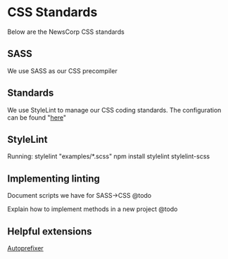 # CSS Standards

Below are the NewsCorp CSS standards

## SASS ##

We use SASS as our CSS precompiler

## Standards ##

We use StyleLint to manage our CSS coding standards. The configuration can be found "[here][1]"

## StyleLint ##
Running:
stylelint "examples/*.scss"
npm install stylelint stylelint-scss


## Implementing linting ##

Document scripts we have for SASS->CSS @todo

Explain how to implement methods in a new project @todo

## Helpful extensions ##
[Autoprefixer][2]

[1]: ../.stylelintrc.json
[2]: https://www.npmjs.com/package/autoprefixer
